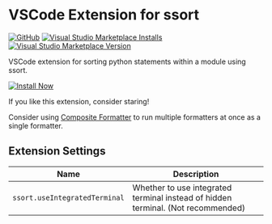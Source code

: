 # VSCode Extension for ssort

[![GitHub](https://img.shields.io/github/license/34j/vscode-ssort?logo=github&logoColor=%23181717)](https://github.com/34j/vscode-ssort)
[![Visual Studio Marketplace Installs](https://img.shields.io/visual-studio-marketplace/i/mikoz.ssort?logo=visual-studio-code&logoColor=%23007ACC)](https://marketplace.visualstudio.com/items?itemName=mikoz.ssort)
[![Visual Studio Marketplace Version](https://img.shields.io/visual-studio-marketplace/v/mikoz.ssort)](https://marketplace.visualstudio.com/items?itemName=mikoz.ssort)

VSCode extension for sorting python statements within a module using ssort.

[![Install Now](https://img.shields.io/badge/-Install%20Now-107C10?style=for-the-badge&logo=visualstudiocode)](https://marketplace.visualstudio.com/items?itemName=mikoz.ssort)

If you like this extension, consider staring!

Consider using [Composite Formatter](https://marketplace.visualstudio.com/items?itemName=mikoz.composite-formatter) to run multiple formatters at once as a single formatter.

## Extension Settings

|Name|Description|
|----|-----------|
| `ssort.useIntegratedTerminal`| Whether to use integrated terminal instead of hidden terminal. (Not recommended)|

<!--## Known Issues-->